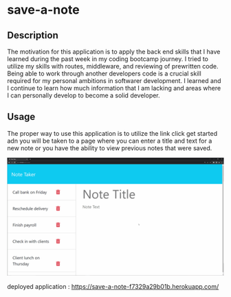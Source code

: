 # save-a-note

## Description
The motivation for this application is to apply the back end skills that I have learned during the past week in my coding bootcamp journey. I tried to utilize my skills with routes, middleware, and reviewing of prewritten code. Being able to work through another developers code is a crucial skill required for my personal ambitions in softwarer development. 
I learned and I continue to learn how much information that I am lacking and areas where I can personally develop to become a solid developer.



## Usage

The proper way to use this application is to utilize the link click get started adn you will be taken to a page where you can enter a title and text for a new note or you have the ability to view previous notes that were saved. 

![gif of note taker application](./public/assets/11-express-homework-demo.gif)

deployed application : https://save-a-note-f7329a29b01b.herokuapp.com/